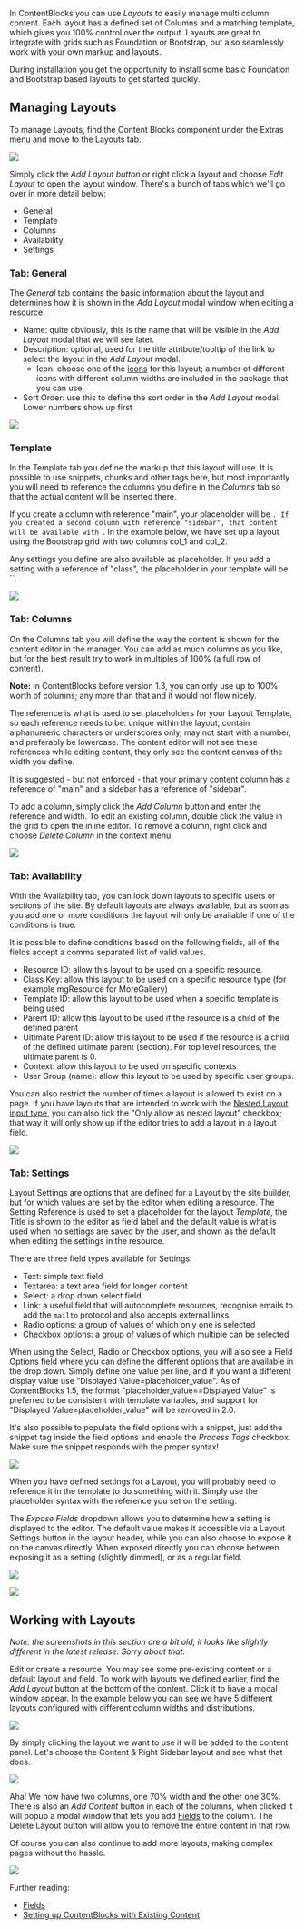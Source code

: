 In ContentBlocks you can use _Layouts_ to easily manage multi column content. Each layout has a defined set of Columns and a matching template, which gives you 100% control over the output. Layouts are great to integrate with grids such as Foundation or Bootstrap, but also seamlessly work with your own markup and layouts.

During installation you get the opportunity to install some basic Foundation and Bootstrap based layouts to get started quickly.

## Managing Layouts

 To manage Layouts, find the Content Blocks component under the Extras menu and move to the Layouts tab.

[![](https://assets.modmore.com/galleries/inline-418/2015/contentblocks_component_layouts.png)](https://assets.modmore.com/galleries/inline-418/2015/contentblocks_component_layouts.png)

Simply click the _Add Layout button_ or right click a layout and choose _Edit Layout_ to open the layout window. There's a bunch of tabs which we'll go over in more detail below:

- General
- Template
- Columns
- Availability
- Settings



### Tab: General

 The _General_ tab contains the basic information about the layout and determines how it is shown in the _Add Layout_ modal window when editing a resource.

- Name: quite obviously, this is the name that will be visible in the _Add Layout_ modal that we will see later.
- Description: optional, used for the title attribute/tooltip of the link to select the layout in the _Add Layout_ modal.
  - Icon: choose one of the [icons](Custom_Inputs/Icons) for this layout; a number of different icons with different column widths are included in the package that you can use.
- Sort Order: use this to define the sort order in the _Add Layout_ modal. Lower numbers show up first

[![](https://assets.modmore.com/galleries/inline-418/2015/contentblocks_component_layout_general.png)](https://assets.modmore.com/galleries/inline-418/2015/contentblocks_component_layout_general.png)

 

### Template

In the Template tab you define the markup that this layout will use. It is possible to use snippets, chunks and other tags here, but most importantly you will need to reference the columns you define in the _Columns_ tab so that the actual content will be inserted there.

If you create a column with reference "main", your placeholder will be ``. If you created a second column with reference "sidebar", that content will be available with ``. In the example below, we have set up a layout using the Bootstrap grid with two columns col\_1 and col\_2.

Any settings you define are also available as placeholder. If you add a setting with a reference of "class", the placeholder in your template will be ``.

[![](https://assets.modmore.com/galleries/inline-418/2015/contentblocks_component_layout_template.png)](https://assets.modmore.com/galleries/inline-418/2015/contentblocks_component_layout_template.png)

 

### Tab: Columns

On the Columns tab you will define the way the content is shown for the content editor in the manager. You can add as much columns as you like, but for the best result try to work in multiples of 100% (a full row of content).

**Note:** In ContentBlocks before version 1.3, you can only use up to 100% worth of columns; any more than that and it would not flow nicely.

The reference is what is used to set placeholders for your Layout Template, so each reference needs to be: unique within the layout, contain alphanumeric characters or underscores only, may not start with a number, and preferably be lowercase. The content editor will not see these references while editing content, they only see the content canvas of the width you define.

It is suggested - but not enforced - that your primary content column has a reference of "main" and a sidebar has a reference of "sidebar".

To add a column, simply click the _Add Column_ button and enter the reference and width. To edit an existing column, double click the value in the grid to open the inline editor. To remove a column, right click and choose _Delete Column_ in the context menu.

[![](https://assets.modmore.com/galleries/inline-418/2015/contentblocks_component_layout_columns.png)](https://assets.modmore.com/galleries/inline-418/2015/contentblocks_component_layout_columns.png)

 

### Tab: Availability

With the Availability tab, you can lock down layouts to specific users or sections of the site. By default layouts are always available, but as soon as you add one or more conditions the layout will only be available if one of the conditions is true.

It is possible to define conditions based on the following fields, all of the fields accept a comma separated list of valid values.

- Resource ID: allow this layout to be used on a specific resource.
- Class Key: allow this layout to be used on a specific resource type (for example mgResource for MoreGallery)
- Template ID: allow this layout to be used when a specific template is being used
- Parent ID: allow this layout to be used if the resource is a child of the defined parent
- Ultimate Parent ID: allow this layout to be used if the resource is a child of the defined ultimate parent (section). For top level resources, the ultimate parent is 0.
- Context: allow this layout to be used on specific contexts
- User Group (name): allow this layout to be used by specific user groups.

You can also restrict the number of times a layout is allowed to exist on a page. If you have layouts that are intended to work with the [Nested Layout input type](Input_Types/layout), you can also tick the "Only allow as nested layout" checkbox; that way it will only show up if the editor tries to add a layout in a layout field.

[![](https://assets.modmore.com/galleries/inline-418/2015/contentblocks_component_layout_availability.png)](https://assets.modmore.com/galleries/inline-418/2015/contentblocks_component_layout_availability.png)

 

### Tab: Settings

Layout Settings are options that are defined for a Layout by the site builder, but for which values are set by the editor when editing a resource. The Setting Reference is used to set a placeholder for the layout _Template_, the Title is shown to the editor as field label and the default value is what is used when no settings are saved by the user, and shown as the default when editing the settings in the resource.

There are three field types available for Settings:

- Text: simple text field
- Textarea: a text area field for longer content
- Select: a drop down select field
- Link: a useful field that will autocomplete resources, recognise emails to add the `mailto` protocol and also accepts external links.
- Radio options: a group of values of which only one is selected
- Checkbox options: a group of values of which multiple can be selected

When using the Select, Radio or Checkbox options, you will also see a Field Options field where you can define the different options that are available in the drop down. Simply define one value per line, and if you want a different display value use "Displayed Value=placeholder\_value". As of ContentBlocks 1.5, the format "placeholder\_value==Displayed Value" is preferred to be consistent with template variables, and support for "Displayed Value=placeholder\_value" will be removed in 2.0.

 It's also possible to populate the field options with a snippet, just add the snippet tag inside the field options and enable the _Process Tags_ checkbox. Make sure the snippet responds with the proper syntax!

[![](https://assets.modmore.com/galleries/inline-418/2015/contentblocks_component_layout_settings_edit.png)](https://assets.modmore.com/galleries/inline-418/2015/contentblocks_component_layout_settings_edit.png)

When you have defined settings for a Layout, you will probably need to reference it in the template to do something with it. Simply use the placeholder syntax with the reference you set on the setting.

The _Expose Fields_ dropdown allows you to determine how a setting is displayed to the editor. The default value makes it accessible via a Layout Settings button in the layout header, while you can also choose to expose it on the canvas directly. When exposed directly you can choose between exposing it as a setting (slightly dimmed), or as a regular field.

[![](https://assets.modmore.com/uploads/2014/04/1398515430_6448c5941285b6fa13a0762843eef1a4.png)](https://assets.modmore.com/uploads/2014/04/1398515430_6448c5941285b6fa13a0762843eef1a4.png)

[![](https://assets.modmore.com/uploads/2014/04/1398515592_6448c5941285b6fa13a0762843eef1a4.png)](https://assets.modmore.com/uploads/2014/04/1398515592_6448c5941285b6fa13a0762843eef1a4.png)

 

## Working with Layouts

_Note: the screenshots in this section are a bit old; it looks like slightly different in the latest release. Sorry about that._

Edit or create a resource. You may see some pre-existing content or a default layout and field. To work with layouts we defined earlier, find the _Add Layout_ button at the bottom of the content. Click it to have a modal window appear. In the example below you can see we have 5 different layouts configured with different column widths and distributions.

[![](https://assets.modmore.com/uploads/2014/04/1398513009_af6da2d68e9e10f2381a5e50d5372908.png)](https://assets.modmore.com/uploads/2014/04/1398513009_af6da2d68e9e10f2381a5e50d5372908.png)

By simply clicking the layout we want to use it will be added to the content panel. Let's choose the Content & Right Sidebar layout and see what that does.

[![](https://assets.modmore.com/uploads/2014/04/1398513023_6f28eb980aca2d9ee31badaf362a5a6e.png)](https://assets.modmore.com/uploads/2014/04/1398513023_6f28eb980aca2d9ee31badaf362a5a6e.png)

Aha! We now have two columns, one 70% width and the other one 30%. There is also an _Add Content_ button in each of the columns, when clicked it will popup a modal window that lets you add [Fields](Fields) to the column. The Delete Layout button will allow you to remove the entire content in that row.

Of course you can also continue to add more layouts, making complex pages without the hassle.

[![](https://assets.modmore.com/uploads/2014/04/1398513050_8565e3224428a22500605f258a62137d.png)](https://assets.modmore.com/uploads/2014/04/1398513050_8565e3224428a22500605f258a62137d.png)

 

Further reading:

- [Fields](Fields)
- [Setting up ContentBlocks with Existing Content](Setting_up_with_Existing_Content)[](Setting_up_with_Existing_Content)